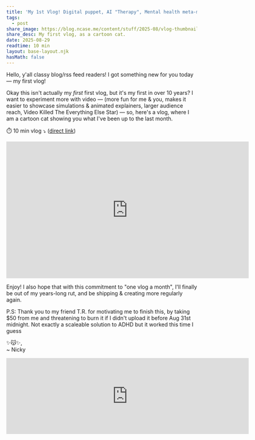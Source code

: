```yaml
---
title: 'My 1st Vlog! Digital puppet, AI "Therapy", Mental health meta-meta-analysis'
tags:
  - post
share_image: https://blog.ncase.me/content/stuff/2025-08/vlog-thumbnail.png
share_desc: My first vlog, as a cartoon cat.
date: 2025-08-29
readtime: 10 min
layout: base-layout.njk
hasMath: false
---
```


Hello, y'all classy blog/rss feed readers! I got something new for you today — my first vlog!

Okay this isn't actually my *first* first vlog, but it's my first in over 10 years? I want to experiment more with video — (more fun for me & you, makes it easier to showcase simulations & animated explainers, larger audience reach, Video Killed The Everything Else Star) — so, here's a vlog, where I am a cartoon cat showing you what I've been up to the last month.

⏱️ 10 min vlog ⤵ ([direct link](https://youtu.be/JOj97Edna7k))

<iframe
width="640" height="360"
src="https://www.youtube-nocookie.com/embed/JOj97Edna7k?rel=0"
title="YouTube video player" frameborder="0"
allow="accelerometer; autoplay; clipboard-write; encrypted-media; gyroscope; picture-in-picture; web-share"
referrerpolicy="strict-origin-when-cross-origin"
allowfullscreen>
</iframe>

Enjoy! I also hope that with this commitment to "one vlog a month", I'll finally be out of my years-long rut, and be shipping & creating more regularly again.

P.S: Thank you to my friend T.R. for motivating me to finish this, by taking $50 from me and threatening to burn it if I didn't upload it before Aug 31st midnight. Not exactly a scaleable solution to ADHD but it worked this time I guess

✨😽✨,    
~ Nicky

<iframe src="https://ncase.me/ncase-credits/signup.html" frameborder="no" width=640 height=200></iframe>
